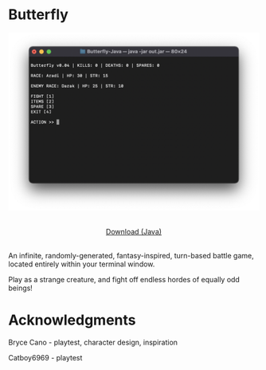 # Butterfly
![Screenie](https://github.com/draumaz/butterfly/blob/main/screenshot.png?raw=true "Screenshot")
<p align="center">
  <b></b><br>
  <a href="https://github.com/draumaz/butterfly/releases/latest">Download (Java)</a>
  <br><br>

  An infinite, randomly-generated, fantasy-inspired, turn-based battle game, located entirely within your terminal window.
  
  Play as a strange creature, and fight off endless hordes of equally odd beings!

# Acknowledgments

Bryce Cano - playtest, character design, inspiration

Catboy6969 - playtest

